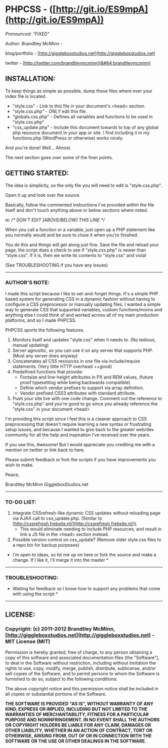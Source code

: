 # PHPCSS - ([http://git.io/ES9mpA](http://git.io/ES9mpA))

*Pronounced: "FIXED"*

*Author:* Brandtley McMinn -

blog/portfolio - [http://giggleboxstudios.net](http://giggleboxstudios.net)

twitter - [http://twitter.com/brandtleymcminn](&#64;brandtleymcminn)


## INSTALLATION:
To keep things as simple as possible, dump these files where ever your index file is located.

+ "style.css" - Link to this file in your document's &lt;head&gt; section.
+ "style.css.php" - *ONLY* edit this file.
+ "globals.css.php" - Defines all variables and functions to be used in "style.css.php"
+ "css_update.php" - Include this document towards to top of any global php resource document in your app or site. I find including it in my functions.php (WordPress or otherwise) works nicely.

And you're done! Well... Almost.

The next section goes over some of the finer points.


## GETTING STARTED:
The idea is simplicity, so the only file you will need to edit is "style.css.php".

Open it up and look over the source.

Basically, follow the commented instructions I've provided within the file itself and don't touch anything above or below sections where noted.

ie: _/* DON'T EDIT [ABOVE/BELOW] THIS LINE */_

When you call a function or a variable, just open up a PHP statement like you normally would and be sure to close it when you're finished.

You do this and things will get along just fine. Save the file and reload your page, the script does a check to see if "style.css.php" is newer than "style.css". If it is, then we write its contents to "style.css" and viola!

(See TROUBLESHOOTING if you have any issues)


- - -


### AUTHOR'S NOTE:
I made this script because I like to set-and-forget things. It's a simple PHP based system for generating CSS in a dynamic fashion without having to configure a CSS preprocessor or manually updating files. I wanted a simple way to generate CSS that supported variables, custom functions/mixins and anything else I could think of and worked across all of my main production platforms, and so I made PHPCSS.

PHPCSS sports the following features.

1. Monitors itself and updates "style.css" when it needs to. (No tedious, manual updating)
2. Server agnositic, so you can use it on any server that supports PHP. (Most any server does anyway)
3. Concatenates all CSS resources in one file via include/require statements. (Very little HTTP overhead ++good)
4. Predefined functions that provide:
    - Fontsize and line-height attributes in PX and REM values, (future proof typesetting while being backwards compatible)
    - Define which vendor prefixes to support via array definition.
    - Vendor prefixed CSS3 attributes with standard attribute.
5. Push your site live with one code change. Comment out the reference to "style.css.php" and you're good to go since you already reference the "style.css" in your document &lt;head&gt;

I'm providing this script since I feel this is a cleaner approach to CSS preprocessing that doesn't require learning a new syntax or frustrating setup issues, and because I wanted to give back to the greater web/dev community for all the help and inspiration I've received over the years.

If you use this, Awesome! But I would appreciate you crediting me with a mention on twitter or link back to here.

Please submit feedback or fork the scripts if you have improvements you wish to make.

Peace,

Brandtley McMinn
GiggleboxStudios.net


- - -


### TO-DO LIST:

1. Integrate CSSrefresh-like dynamic CSS updates without reloading page via AJAX call to css_update.php. (Similar to [http://cssrefresh.frebsite.nl/](http://cssrefresh.frebsite.nl/))
    - This would eliminate needing to include PHP resources, and result in link a JS file in the &lt;head&gt; section instead.
2. Possible version control on css_update? (Remove older style.css files to a repo bin for backup purposes)

* I'm open to ideas, so hit me up on here or fork the source and make a change. If I like it, I'll merge it into the master *


- - -


### TROUBLESHOOTING:
* Waiting for feedback so I know how to support any problems that come with using the script *


- - -

## LICENSE:

### Copyright: (c) 2011-2012 Brandtley McMinn, [http://giggleboxstudios.net](http://giggleboxstudios.net) - MIT License (MIT)

Permission is hereby granted, free of charge, to any person obtaining a copy of this software and associated documentation files (the "Software"), to deal in the Software without restriction, including without limitation the rights to use, copy, modify, merge, publish, distribute, sublicense, and/or sell copies of the Software, and to permit persons to whom the Software is furnished to do so, subject to the following conditions:

The above copyright notice and this permission notice shall be included in all copies or substantial portions of the Software.

__THE SOFTWARE IS PROVIDED "AS IS", WITHOUT WARRANTY OF ANY KIND, EXPRESS OR IMPLIED, INCLUDING BUT NOT LIMITED TO THE WARRANTIES OF MERCHANTABILITY, FITNESS FOR A PARTICULAR PURPOSE AND NONINFRINGEMENT. IN NO EVENT SHALL THE AUTHORS OR COPYRIGHT HOLDERS BE LIABLE FOR ANY CLAIM, DAMAGES OR OTHER LIABILITY, WHETHER IN AN ACTION OF CONTRACT, TORT OR OTHERWISE, ARISING FROM, OUT OF OR IN CONNECTION WITH THE SOFTWARE OR THE USE OR OTHER DEALINGS IN THE SOFTWARE.__
